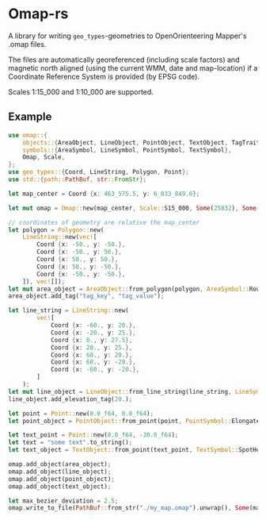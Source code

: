 # Omap-rs
A library for writing `geo_types`-geometries to OpenOrienteering Mapper's .omap files.  

The files are automatically georeferenced (including scale factors) and magnetic north aligned (using the current WMM, date and map-location) if a Coordinate Reference System is provided (by EPSG code). 

Scales 1:15_000 and 1:10_000 are supported.

## Example

```Rust
use omap::{
    objects::{AreaObject, LineObject, PointObject, TextObject, TagTrait},
    symbols::{AreaSymbol, LineSymbol, PointSymbol, TextSymbol},
    Omap, Scale,
};
use geo_types::{Coord, LineString, Polygon, Point};
use std::{path::PathBuf, str::FromStr};

let map_center = Coord {x: 463_575.5, y: 6_833_849.6};

let mut omap = Omap::new(map_center, Scale::S15_000, Some(25832), Some(2_469.)).expect("Could not make map with the given CRS-code");

// coordinates of geometry are relative the map_center
let polygon = Polygon::new(
    LineString::new(vec![
        Coord {x: -50., y: -50.},
        Coord {x: -50., y: 50.},
        Coord {x: 50., y: 50.},
        Coord {x: 50., y: -50.},
        Coord {x: -50., y: -50.},
    ]), vec![]);
let mut area_object = AreaObject::from_polygon(polygon, AreaSymbol::RoughVineyard, 45.0_f64.to_radians());
area_object.add_tag("tag_key", "tag_value");

let line_string = LineString::new(
        vec![
            Coord {x: -60., y: 20.},
            Coord {x: -20., y: 25.},
            Coord {x: 0., y: 27.5},
            Coord {x: 20., y: 25.},
            Coord {x: 60., y: 20.},
            Coord {x: 60., y: -20.},
            Coord {x: -60., y: -20.},
        ]
    );
let mut line_object = LineObject::from_line_string(line_string, LineSymbol::Contour);
line_object.add_elevation_tag(20.);

let point = Point::new(0.0_f64, 0.0_f64);
let point_object = PointObject::from_point(point, PointSymbol::ElongatedDotKnoll, -45.0_f64.to_radians());

let text_point = Point::new(0.0_f64, -30.0_f64);
let text = "some text".to_string();
let text_object = TextObject::from_point(text_point, TextSymbol::SpotHeight, text);

omap.add_object(area_object);
omap.add_object(line_object);
omap.add_object(point_object);
omap.add_object(text_object);

let max_bezier_deviation = 2.5;
omap.write_to_file(PathBuf::from_str("./my_map.omap").unwrap(), Some(max_bezier_deviation)).expect("Could not write to file");
```